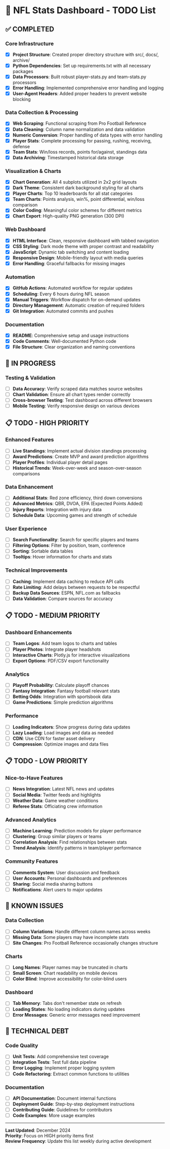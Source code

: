 # 🏈 NFL Stats Dashboard - TODO List

## ✅ COMPLETED

### Core Infrastructure
- [x] **Project Structure**: Created proper directory structure with src/, docs/, archive/
- [x] **Python Dependencies**: Set up requirements.txt with all necessary packages
- [x] **Data Processors**: Built robust player-stats.py and team-stats.py processors
- [x] **Error Handling**: Implemented comprehensive error handling and logging
- [x] **User-Agent Headers**: Added proper headers to prevent website blocking

### Data Collection & Processing
- [x] **Web Scraping**: Functional scraping from Pro Football Reference
- [x] **Data Cleaning**: Column name normalization and data validation
- [x] **Numeric Conversion**: Proper handling of data types with error handling
- [x] **Player Stats**: Complete processing for passing, rushing, receiving, defense
- [x] **Team Stats**: Win/loss records, points for/against, standings data
- [x] **Data Archiving**: Timestamped historical data storage

### Visualization & Charts
- [x] **Chart Generation**: All 4 subplots utilized in 2x2 grid layouts
- [x] **Dark Theme**: Consistent dark background styling for all charts
- [x] **Player Charts**: Top 10 leaderboards for all stat categories
- [x] **Team Charts**: Points analysis, win%, point differential, win/loss comparison
- [x] **Color Coding**: Meaningful color schemes for different metrics
- [x] **Chart Export**: High-quality PNG generation (300 DPI)

### Web Dashboard
- [x] **HTML Interface**: Clean, responsive dashboard with tabbed navigation
- [x] **CSS Styling**: Dark mode theme with proper contrast and readability
- [x] **JavaScript**: Dynamic tab switching and content loading
- [x] **Responsive Design**: Mobile-friendly layout with media queries
- [x] **Error Handling**: Graceful fallbacks for missing images

### Automation
- [x] **GitHub Actions**: Automated workflow for regular updates
- [x] **Scheduling**: Every 6 hours during NFL season
- [x] **Manual Triggers**: Workflow dispatch for on-demand updates
- [x] **Directory Management**: Automatic creation of required folders
- [x] **Git Integration**: Automated commits and pushes

### Documentation
- [x] **README**: Comprehensive setup and usage instructions
- [x] **Code Comments**: Well-documented Python code
- [x] **File Structure**: Clear organization and naming conventions

## 🔄 IN PROGRESS

### Testing & Validation
- [ ] **Data Accuracy**: Verify scraped data matches source websites
- [ ] **Chart Validation**: Ensure all chart types render correctly
- [ ] **Cross-browser Testing**: Test dashboard across different browsers
- [ ] **Mobile Testing**: Verify responsive design on various devices

## 📋 TODO - HIGH PRIORITY

### Enhanced Features
- [ ] **Live Standings**: Implement actual division standings processing
- [ ] **Award Predictions**: Create MVP and award prediction algorithms
- [ ] **Player Profiles**: Individual player detail pages
- [ ] **Historical Trends**: Week-over-week and season-over-season comparisons

### Data Enhancement
- [ ] **Additional Stats**: Red zone efficiency, third down conversions
- [ ] **Advanced Metrics**: QBR, DVOA, EPA (Expected Points Added)
- [ ] **Injury Reports**: Integration with injury data
- [ ] **Schedule Data**: Upcoming games and strength of schedule

### User Experience
- [ ] **Search Functionality**: Search for specific players and teams
- [ ] **Filtering Options**: Filter by position, team, conference
- [ ] **Sorting**: Sortable data tables
- [ ] **Tooltips**: Hover information for charts and stats

### Technical Improvements
- [ ] **Caching**: Implement data caching to reduce API calls
- [ ] **Rate Limiting**: Add delays between requests to be respectful
- [ ] **Backup Data Sources**: ESPN, NFL.com as fallbacks
- [ ] **Data Validation**: Compare sources for accuracy

## 📋 TODO - MEDIUM PRIORITY

### Dashboard Enhancements
- [ ] **Team Logos**: Add team logos to charts and tables
- [ ] **Player Photos**: Integrate player headshots
- [ ] **Interactive Charts**: Plotly.js for interactive visualizations
- [ ] **Export Options**: PDF/CSV export functionality

### Analytics
- [ ] **Playoff Probability**: Calculate playoff chances
- [ ] **Fantasy Integration**: Fantasy football relevant stats
- [ ] **Betting Odds**: Integration with sportsbook data
- [ ] **Game Predictions**: Simple prediction algorithms

### Performance
- [ ] **Loading Indicators**: Show progress during data updates
- [ ] **Lazy Loading**: Load images and data as needed
- [ ] **CDN**: Use CDN for faster asset delivery
- [ ] **Compression**: Optimize images and data files

## 📋 TODO - LOW PRIORITY

### Nice-to-Have Features
- [ ] **News Integration**: Latest NFL news and updates
- [ ] **Social Media**: Twitter feeds and highlights
- [ ] **Weather Data**: Game weather conditions
- [ ] **Referee Stats**: Officiating crew information

### Advanced Analytics
- [ ] **Machine Learning**: Prediction models for player performance
- [ ] **Clustering**: Group similar players or teams
- [ ] **Correlation Analysis**: Find relationships between stats
- [ ] **Trend Analysis**: Identify patterns in team/player performance

### Community Features
- [ ] **Comments System**: User discussion and feedback
- [ ] **User Accounts**: Personal dashboards and preferences
- [ ] **Sharing**: Social media sharing buttons
- [ ] **Notifications**: Alert users to major updates

## 🐛 KNOWN ISSUES

### Data Collection
- [ ] **Column Variations**: Handle different column names across weeks
- [ ] **Missing Data**: Some players may have incomplete stats
- [ ] **Site Changes**: Pro Football Reference occasionally changes structure

### Charts
- [ ] **Long Names**: Player names may be truncated in charts
- [ ] **Small Screen**: Chart readability on mobile devices
- [ ] **Color Blind**: Improve accessibility for color-blind users

### Dashboard
- [ ] **Tab Memory**: Tabs don't remember state on refresh
- [ ] **Loading States**: No loading indicators during updates
- [ ] **Error Messages**: Generic error messages need improvement

## 🔧 TECHNICAL DEBT

### Code Quality
- [ ] **Unit Tests**: Add comprehensive test coverage
- [ ] **Integration Tests**: Test full data pipeline
- [ ] **Error Logging**: Implement proper logging system
- [ ] **Code Refactoring**: Extract common functions to utilities

### Documentation
- [ ] **API Documentation**: Document internal functions
- [ ] **Deployment Guide**: Step-by-step deployment instructions
- [ ] **Contributing Guide**: Guidelines for contributors
- [ ] **Code Examples**: More usage examples

---

**Last Updated**: December 2024  
**Priority**: Focus on HIGH priority items first  
**Review Frequency**: Update this list weekly during active development
